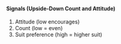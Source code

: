 #### Signals (Upside-Down Count and Attitude)
   1. Attitude (low encourages)
   1. Count (low = even)
   1. Suit preference (high = higher suit)

